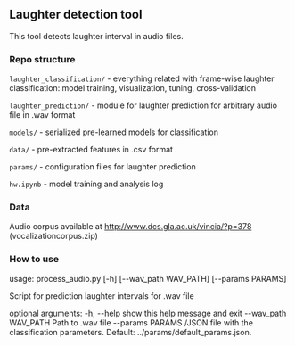 ## Laughter detection tool

This tool detects laughter interval in audio files.

### Repo structure
`laughter_classification/` - everything related with frame-wise 
 laughter classification: model training, visualization, tuning,
  cross-validation

`laughter_prediction/` - module for laughter prediction for
arbitrary audio file in .wav format

`models/` - serialized pre-learned models for classification

`data/` - pre-extracted features in .csv format

`params/` - configuration files for laughter prediction

`hw.ipynb` - model training and analysis log

### Data
Audio corpus available at 
http://www.dcs.gla.ac.uk/vincia/?p=378 (vocalizationcorpus.zip)

### How to use
usage: process_audio.py [-h] [--wav_path WAV_PATH] [--params PARAMS]

Script for prediction laughter intervals for .wav file

optional arguments:
  -h, --help           show this help message and exit
  --wav_path WAV_PATH  Path to .wav file
  --params PARAMS      /JSON file with the classification parameters. Default:
                       ../params/default_params.json.

